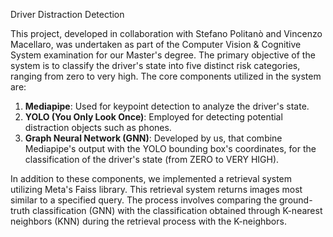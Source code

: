 Driver Distraction Detection

This project, developed in collaboration with Stefano Politanò and Vincenzo Macellaro, was undertaken as part of the Computer Vision & Cognitive System examination for our Master's degree. The primary objective of the system is to classify the driver's state into five distinct risk categories, ranging from zero to very high. The core components utilized in the system are:

1. **Mediapipe**: Used for keypoint detection to analyze the driver's state.
2. **YOLO (You Only Look Once)**: Employed for detecting potential distraction objects such as phones.
3. **Graph Neural Network (GNN)**: Developed by us, that combine Mediapipe's output with the YOLO bounding box's coordinates, for the classification of the driver's state (from ZERO to VERY HIGH).

In addition to these components, we implemented a retrieval system utilizing Meta's Faiss library. This retrieval system returns images most similar to a specified query. The process involves comparing the ground-truth classification (GNN) with the classification obtained through K-nearest neighbors (KNN) during the retrieval process with the K-neighbors.



